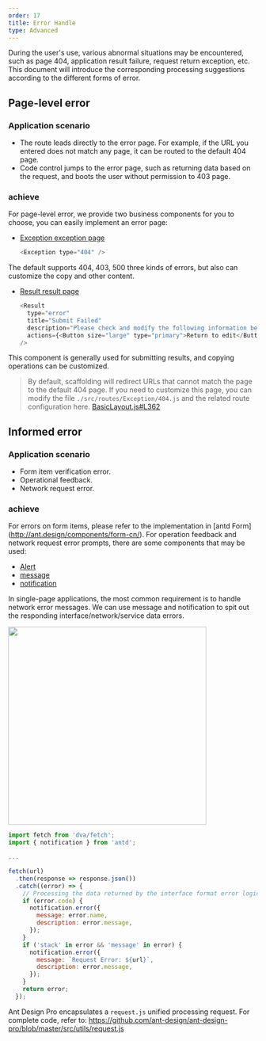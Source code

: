 ```yaml
---
order: 17
title: Error Handle
type: Advanced
---
```


During the user's use, various abnormal situations may be encountered, such as page 404, application result failure, request return exception, etc. This document will introduce the corresponding processing suggestions according to the different forms of error.

## Page-level error

### Application scenario

- The route leads directly to the error page. For example, if the URL you entered does not match any page, it can be routed to the default 404 page.
- Code control jumps to the error page, such as returning data based on the request, and boots the user without permission to 403 page.

### achieve

For page-level error, we provide two business components for you to choose, you can easily implement an error page:

- [Exception exception page](http://preview.pro.ant.design/#/exception/404)

  ```js
  <Exception type="404" />
  ```

The default supports 404, 403, 500 three kinds of errors, but also can customize the copy and other content.

- [Result result page](http://preview.pro.ant.design/#/result/fail)

  ```js
  <Result
    type="error"
    title="Submit Failed"
    description="Please check and modify the following information before resubmitting."
    actions={<Button size="large" type="primary">Return to edit</Button>}
  />
  ```

This component is generally used for submitting results, and copying operations can be customized.

> By default, scaffolding will redirect URLs that cannot match the page to the default 404 page. If you need to customize this page, you can modify the file `./src/routes/Exception/404.js` and the related route configuration here. [BasicLayout.js#L362](https://github.com/ant-design/ant-design-pro/blob/master/src/layouts/BasicLayout.js#L230)

## Informed error

### Application scenario

- Form item verification error.
- Operational feedback.
- Network request error.

### achieve

For errors on form items, please refer to the implementation in [antd Form] (http://ant.design/components/form-cn/). For operation feedback and network request error prompts, there are some components that may be used:

- [Alert](http://ant.design/components/alert-cn/)
- [message](http://ant.design/components/message-cn/)
- [notification](http://ant.design/components/notification-cn/)

In single-page applications, the most common requirement is to handle network error messages. We can use message and notification to spit out the responding interface/network/service data errors.

<img src="https://gw.alipayobjects.com/zos/rmsportal/cVTaurnfguplvNbctgBN.png" width="400" />

```js
import fetch from 'dva/fetch';
import { notification } from 'antd';

...

fetch(url)
  .then(response => response.json())
  .catch((error) => {
    // Processing the data returned by the interface format error logic
    if (error.code) {
      notification.error({
        message: error.name,
        description: error.message,
      });
    }
    if ('stack' in error && 'message' in error) {
      notification.error({
        message: `Request Error: ${url}`,
        description: error.message,
      });
    }
    return error;
  });
```

Ant Design Pro encapsulates a `request.js` unified processing request. For complete code, refer to:
https://github.com/ant-design/ant-design-pro/blob/master/src/utils/request.js
